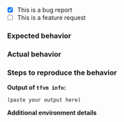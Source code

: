 * [x] This is a bug report
* [ ] This is a feature request

### Expected behavior

<!--
please describe
-->

### Actual behavior

<!--
please describe
-->

### Steps to reproduce the behavior

<!--
describe the steps to reproduce exactly
-->

**Output of `tfvm info`:**

```
(paste your output here)
```

**Additional environment details**

